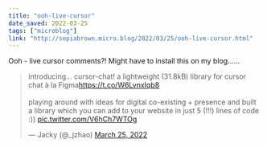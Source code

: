 ```yaml
---
title: "ooh-live-cursor"
date_saved: 2022-03-25
tags: ["microblog"]
link: "http://sepiabrown.micro.blog/2022/03/25/ooh-live-cursor.html"
---
```

Ooh - live cursor comments?! Might have to install this on my blog......

<blockquote class="twitter-tweet"><p lang="en" dir="ltr">introducing... cursor-chat! a lightweight (31.8kB) library for cursor chat à la Figma<a href="https://t.co/W6LvnxIqb8">https://t.co/W6LvnxIqb8</a><br><br>playing around with ideas for digital co-existing + presence and built a library which you can add to your website in just 5 (!!!) lines of code :)) <a href="https://t.co/V6hCh7WTOg">pic.twitter.com/V6hCh7WTOg</a></p>&mdash; Jacky (@_jzhao) <a href="https://twitter.com/_jzhao/status/1507377585038446602?ref_src=twsrc%5Etfw">March 25, 2022</a></blockquote> <script async src="https://platform.twitter.com/widgets.js" charset="utf-8"></script>

